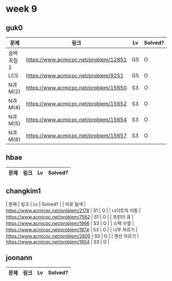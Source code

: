 # week 9

## guk0
| 문제 | 링크 | Lv  | Solved? |
| --- | --- | --- | --- |
| 숨바꼭질 2 | https://www.acmicpc.net/problem/12851 | G5 | O |
| LCS | https://www.acmicpc.net/problem/9251 | G5 | O |
| N과 M(2) | https://www.acmicpc.net/problem/15650 | S3 | O |
| N과 M(4) | https://www.acmicpc.net/problem/15652 | S3 | O |
| N과 M(5) | https://www.acmicpc.net/problem/15654 | S3 | O |
| N과 M(8) | https://www.acmicpc.net/problem/15657 | S3 | O |


## hbae 
| 문제 | 링크 | Lv  | Solved? |
| --- | --- | --- | --- |

## changkim1
| 문제 | 링크 | Lv  | Solved? |
| 미로 탐색 | https://www.acmicpc.net/problem/2178 | S1 | O |
| 나이트의 이동 | https://www.acmicpc.net/problem/7562 | S1 | O |
| 프린터 큐 | https://www.acmicpc.net/problem/1966 | S3 | O |
| 스택 수열 | https://www.acmicpc.net/problem/1874 | S3 | O |
| 나무 자르기 | https://www.acmicpc.net/problem/2805 | S3 | O |
| 랜선 자르기 | https://www.acmicpc.net/problem/1654 | S3 | O |


## joonann
| 문제 | 링크 | Lv  | Solved? |
| --- | --- | --- | --- |
